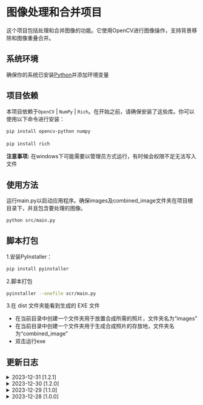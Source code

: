 # 图像处理和合并项目

这个项目包括处理和合并图像的功能。它使用OpenCV进行图像操作，支持背景移除和图像重叠合并。

## 系统环境

确保你的系统已安装[Python](https://www.python.org/)并添加环境变量

## 项目依赖

本项目依赖于`OpenCV` | `NumPy` | `Rich`。在开始之前，请确保安装了这些库。你可以使用以下命令进行安装：  

```bash
pip install opencv-python numpy

pip install rich
```

**注意事项:** 在windows下可能需要以管理员方式运行，有时候会权限不足无法写入文件

## 使用方法

运行main.py以启动应用程序。确保images及combined_image文件夹在项目根目录下，并且包含要处理的图像。

```bash
python src/main.py
```

## 脚本打包

1.安装PyInstaller：

```bash
pip install pyinstaller
```

2.脚本打包

```bash
pyinstaller --onefile scr/main.py
```

3.在 dist 文件夹能看到生成的 EXE 文件

- 在当前目录中创建一个文件夹用于放置合成所需的照片，文件夹名为“images”
- 在当前目录中创建一个文件夹用于生成合成照片的存放地，文件夹名为“combined_image”
- 双击运行exe
  
## 更新日志

<details>
    <summary>2023-12-31 [1.2.1]</summary>

1.新增 `Rich` 库，美化终端输出
  
</details>

<details>
    <summary>2023-12-30 [1.2.0]</summary>

1.新增opencv图形界面UI，详见 `HighGUI.py` 文件

2.新增 `cv2.bitwise_not` 来反转掩码，保留非指定颜色的部分

*反转前*

![反转前][1]

*反转后*

![反转后][2]

3.新增图片合并方法

4.其它优化

</details>

<details>
    <summary>2023-12-29 [1.1.0]</summary>

1.新增函数 `select_image_paths_gui`  

- 使用图形界面选择图像文件

2.新增 `config.json` 配置文件

</details>

<details>
    <summary>2023-12-28 [1.0.0]</summary>

1.新增函数 `get_image_paths`  

- 功能：获取指定文件夹下的图像文件路径，支持多种图像格式。如果该文件夹中的图像数量超过 *max_images* 指定的数量，它将只返回最前面的 *max_images* 张图像的路径。

2.新增函数 `save_image`  

- 功能：保存图像到指定文件夹，文件名以当前时间命名。
  
</details>

[1]: img/20231230_192923.jpg
[2]: img/20231230_192936.jpg
